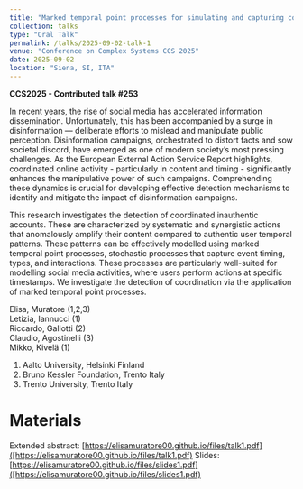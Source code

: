 ```yaml
---
title: "Marked temporal point processes for simulating and capturing coordinated behaviour"
collection: talks
type: "Oral Talk"
permalink: /talks/2025-09-02-talk-1
venue: "Conference on Complex Systems CCS 2025"
date: 2025-09-02
location: "Siena, SI, ITA"
---
```


**CCS2025 - Contributed talk #253**

In recent years, the rise of social media has accelerated information dissemination. Unfortunately, this has been accompanied by a surge in disinformation — deliberate efforts to mislead and manipulate public perception. Disinformation campaigns, orchestrated to distort facts and sow societal discord, have emerged as one of modern society’s most pressing challenges. As the European External Action Service Report highlights, coordinated online activity - particularly in content and timing - significantly enhances the manipulative power of such campaigns. Comprehending these dynamics is crucial for developing effective detection mechanisms to identify and mitigate the impact of disinformation campaigns.

This research investigates the detection of coordinated inauthentic accounts. These are characterized by systematic and synergistic actions that anomalously amplify their content compared to authentic user temporal patterns. These patterns can be effectively modelled using marked temporal point processes, stochastic processes that capture event timing, types, and interactions. These processes are particularly well-suited for modelling social media activities, where users perform actions at specific timestamps. We investigate the detection of coordination via the application of marked temporal point processes.

Elisa, Muratore      (1,2,3)  
Letizia, Iannucci    (1)  
Riccardo, Gallotti   (2)  
Claudio, Agostinelli (3)  
Mikko, Kivelä        (1)  

1. Aalto University, Helsinki Finland
2. Bruno Kessler Foundation, Trento Italy
3. Trento University, Trento Italy


Materials
======
Extended abstract: [https://elisamuratore00.github.io/files/talk1.pdf]([https://elisamuratore00.github.io/files/talk1.pdf)
Slides: [https://elisamuratore00.github.io/files/slides1.pdf]([https://elisamuratore00.github.io/files/slides1.pdf)
